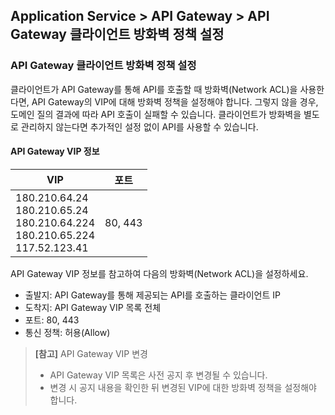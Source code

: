 ## Application Service > API Gateway > API Gateway 클라이언트 방화벽 정책 설정 

### API Gateway 클라이언트 방화벽 정책 설정 

클라이언트가 API Gateway를 통해 API를 호출할 때 방화벽(Network ACL)을 사용한다면, API Gateway의 VIP에 대해 방화벽 정책을 설정해야 합니다.
그렇지 않을 경우, 도메인 질의 결과에 따라 API 호출이 실패할 수 있습니다.
클라이언트가 방화벽을 별도로 관리하지 않는다면 추가적인 설정 없이 API를 사용할 수 있습니다.

#### API Gateway VIP 정보

| VIP | 포트 |
| --- | --- |
| 180.210.64.24<br>180.210.65.24<br>180.210.64.224<br>180.210.65.224<br>117.52.123.41 | 80, 443 |

API Gateway VIP 정보를 참고하여 다음의 방화벽(Network ACL)을 설정하세요.

* 출발지: API Gateway를 통해 제공되는 API를 호출하는 클라이언트 IP
* 도착지: API Gateway VIP 목록 전체 
* 포트: 80, 443
* 통신 정책: 허용(Allow) 

> **[참고]** API Gateway VIP 변경
> * API Gateway VIP 목록은 사전 공지 후 변경될 수 있습니다. 
> * 변경 시 공지 내용을 확인한 뒤 변경된 VIP에 대한 방화벽 정책을 설정해야 합니다.
